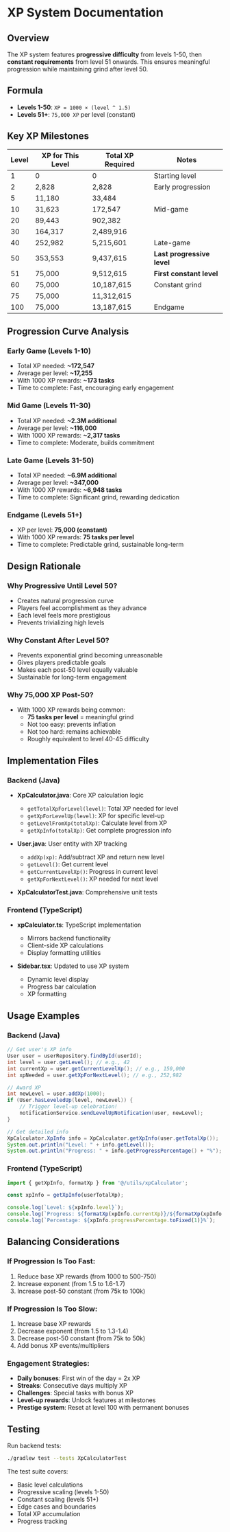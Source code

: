 # XP System Documentation

## Overview

The XP system features **progressive difficulty** from levels 1-50, then **constant requirements** from level 51 onwards. This ensures meaningful progression while maintaining grind after level 50.

## Formula

- **Levels 1-50**: `XP = 1000 × (level ^ 1.5)`
- **Levels 51+**: `75,000 XP` per level (constant)

## Key XP Milestones

| Level | XP for This Level | Total XP Required | Notes |
|-------|------------------|-------------------|-------|
| 1 | 0 | 0 | Starting level |
| 2 | 2,828 | 2,828 | Early progression |
| 5 | 11,180 | 33,484 | |
| 10 | 31,623 | 172,547 | Mid-game |
| 20 | 89,443 | 902,382 | |
| 30 | 164,317 | 2,489,916 | |
| 40 | 252,982 | 5,215,601 | Late-game |
| 50 | 353,553 | 9,437,615 | **Last progressive level** |
| 51 | 75,000 | 9,512,615 | **First constant level** |
| 60 | 75,000 | 10,187,615 | Constant grind |
| 75 | 75,000 | 11,312,615 | |
| 100 | 75,000 | 13,187,615 | Endgame |

## Progression Curve Analysis

### Early Game (Levels 1-10)
- Total XP needed: **~172,547**
- Average per level: **~17,255**
- With 1000 XP rewards: **~173 tasks**
- Time to complete: Fast, encouraging early engagement

### Mid Game (Levels 11-30)
- Total XP needed: **~2.3M additional**
- Average per level: **~116,000**
- With 1000 XP rewards: **~2,317 tasks**
- Time to complete: Moderate, builds commitment

### Late Game (Levels 31-50)
- Total XP needed: **~6.9M additional**
- Average per level: **~347,000**
- With 1000 XP rewards: **~6,948 tasks**
- Time to complete: Significant grind, rewarding dedication

### Endgame (Levels 51+)
- XP per level: **75,000 (constant)**
- With 1000 XP rewards: **75 tasks per level**
- Time to complete: Predictable grind, sustainable long-term

## Design Rationale

### Why Progressive Until Level 50?
- Creates natural progression curve
- Players feel accomplishment as they advance
- Each level feels more prestigious
- Prevents trivializing high levels

### Why Constant After Level 50?
- Prevents exponential grind becoming unreasonable
- Gives players predictable goals
- Makes each post-50 level equally valuable
- Sustainable for long-term engagement

### Why 75,000 XP Post-50?
- With 1000 XP rewards being common:
  - **75 tasks per level** = meaningful grind
  - Not too easy: prevents inflation
  - Not too hard: remains achievable
  - Roughly equivalent to level 40-45 difficulty

## Implementation Files

### Backend (Java)
- **XpCalculator.java**: Core XP calculation logic
  - `getTotalXpForLevel(level)`: Total XP needed for level
  - `getXpForLevelUp(level)`: XP for specific level-up
  - `getLevelFromXp(totalXp)`: Calculate level from XP
  - `getXpInfo(totalXp)`: Get complete progression info

- **User.java**: User entity with XP tracking
  - `addXp(xp)`: Add/subtract XP and return new level
  - `getLevel()`: Get current level
  - `getCurrentLevelXp()`: Progress in current level
  - `getXpForNextLevel()`: XP needed for next level

- **XpCalculatorTest.java**: Comprehensive unit tests

### Frontend (TypeScript)
- **xpCalculator.ts**: TypeScript implementation
  - Mirrors backend functionality
  - Client-side XP calculations
  - Display formatting utilities

- **Sidebar.tsx**: Updated to use XP system
  - Dynamic level display
  - Progress bar calculation
  - XP formatting

## Usage Examples

### Backend (Java)
```java
// Get user's XP info
User user = userRepository.findById(userId);
int level = user.getLevel(); // e.g., 42
int currentXp = user.getCurrentLevelXp(); // e.g., 150,000
int xpNeeded = user.getXpForNextLevel(); // e.g., 252,982

// Award XP
int newLevel = user.addXp(1000);
if (User.hasLeveledUp(level, newLevel)) {
    // Trigger level-up celebration!
    notificationService.sendLevelUpNotification(user, newLevel);
}

// Get detailed info
XpCalculator.XpInfo info = XpCalculator.getXpInfo(user.getTotalXp());
System.out.println("Level: " + info.getLevel());
System.out.println("Progress: " + info.getProgressPercentage() + "%");
```

### Frontend (TypeScript)
```typescript
import { getXpInfo, formatXp } from '@/utils/xpCalculator';

const xpInfo = getXpInfo(userTotalXp);

console.log(`Level: ${xpInfo.level}`);
console.log(`Progress: ${formatXp(xpInfo.currentXp)}/${formatXp(xpInfo.xpForNextLevel)}`);
console.log(`Percentage: ${xpInfo.progressPercentage.toFixed(1)}%`);
```

## Balancing Considerations

### If Progression Is Too Fast:
1. Reduce base XP rewards (from 1000 to 500-750)
2. Increase exponent (from 1.5 to 1.6-1.7)
3. Increase post-50 constant (from 75k to 100k)

### If Progression Is Too Slow:
1. Increase base XP rewards
2. Decrease exponent (from 1.5 to 1.3-1.4)
3. Decrease post-50 constant (from 75k to 50k)
4. Add bonus XP events/multipliers

### Engagement Strategies:
- **Daily bonuses**: First win of the day = 2x XP
- **Streaks**: Consecutive days multiply XP
- **Challenges**: Special tasks with bonus XP
- **Level-up rewards**: Unlock features at milestones
- **Prestige system**: Reset at level 100 with permanent bonuses

## Testing

Run backend tests:
```bash
./gradlew test --tests XpCalculatorTest
```

The test suite covers:
- Basic level calculations
- Progressive scaling (levels 1-50)
- Constant scaling (levels 51+)
- Edge cases and boundaries
- Total XP accumulation
- Progress tracking
